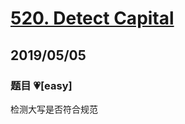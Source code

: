 # [520. Detect Capital](https://leetcode.com/problems/detect-capital/)

## 2019/05/05

### 题目 💗[easy]

检测大写是否符合规范
